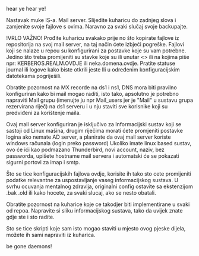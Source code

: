 hear ye hear ye!

Nastavak muke IS-a. Mail server. Slijedite kuharicu do zadnjeg slova i zamjenite svoje fajlove s ovima. Naravno za svaki slučaj svoje backupajte.

!VRLO VAŽNO!
Prođite kuharicu svakako prije no što kopirate fajlove iz repositorija na svoj mail server, na taj način ćete izbjeći pogreške.
Fajlovi koji se nalaze u repou su konfigurirani za postavke koje su vam potrebne. Jedino što treba promijeniti su stavke koje su ili unutar <> ili na kojima piše npr: KERBEROS.REALM.OVDJE ili neka.domena.ovdje. Pratite statuse journal ili logove kako biste otkrili jeste lli u određenim konfiguracijskim datotekama pogriješili.

Obratite pozornost na MX recorde na ds1 i ns1, DNS mora biti pravilno konfiguriran kako bi mail mogao raditi, isto tako, apsolutno je potrebno napraviti Mail grupu (imenujte ju npr Mail_users jer je "Mail" u sustavu grupa rezervirana riječ) na ds1 serveru i u nju staviti sve korisnike koji su predviđeni za korištenje maila.

Ovaj mail server konfiguriran je isključivo za Informacijski sustav koji se sastoji od Linux mašina, drugim riječima morati ćete promjeniti postavke logina ako nemate AD server, a planirate da ovaj mail server koriste windows računala (login preko password) Ukoliko imate linux based sustav, ovo će ići kao podmazano Thunderbird, novi account, naziv, bez passworda, upišete hostname mail servera i automatski će se pokazati sigurni portovi za imap i smtp.

Što se tice konfiguracijskih fajlova ovdje, korisite ih tako sto cete promijeniti podatke relevantne za uspostavljanje vaseg informacijskog sustava.
U svrhu ocuvanja mentalnog zdravlja, originalni config ostavite sa ekstenzijom .bak .old ili kako hocete, za svaki slucaj, ako se nesto obatali.

Obratite pozornost na kuharice koje ce takodjer biti implementirane u svaki od repoa.
Napravite si sliku informacijskog sustava, tako da uvijek znate gdje ste i sto radite.

Sto se tice skripti koje sam isto mogao staviti u mjesto ovog pjeske dijela, možete ih sami napraviti iz kuharica.

be gone daemons!

